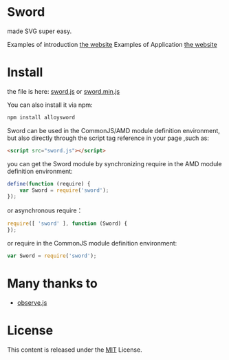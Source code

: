 # Sword

made SVG super easy.

Examples of introduction [the website](http://alloyteam.github.io/Sword/)
Examples of Application  [the website](http://alloyteam.github.io/Sword/china.html)


# Install

the file is  here: [sword.js](https://raw.githubusercontent.com/AlloyTeam/Sword/master/dist/sword.js) or [sword.min.js](https://raw.githubusercontent.com/AlloyTeam/Sword/master/dist/sword.min.js)

You can also install it via npm:

```html
npm install alloysword
```

Sword can be used in the CommonJS/AMD module definition environment, but also directly through the script tag reference in your page ,such as:

```html
<script src="sword.js"></script>
```

you can get the Sword module by synchronizing require in the AMD module definition environment:

```javascript
define(function (require) {
    var Sword = require('sword');
});
```

or asynchronous require：

```javascript
require([ 'sword' ], function (Sword) {
});
```

or  require in the CommonJS module definition environment:

```javascript
var Sword = require('sword');
```

# Many thanks to
* [observe.js](https://github.com/kmdjs/observejs)

# License
This content is released under the [MIT](http://opensource.org/licenses/MIT) License.

